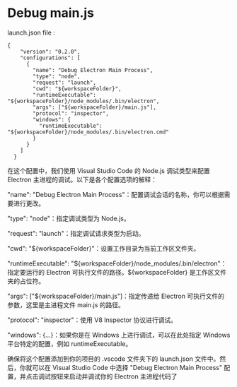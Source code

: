 # Debug main.js

launch.json file :
```
{
    "version": "0.2.0",
    "configurations": [
      {
        "name": "Debug Electron Main Process",
        "type": "node",
        "request": "launch",
        "cwd": "${workspaceFolder}",
        "runtimeExecutable": "${workspaceFolder}/node_modules/.bin/electron",
        "args": ["${workspaceFolder}/main.js"],
        "protocol": "inspector",
        "windows": {
          "runtimeExecutable": "${workspaceFolder}/node_modules/.bin/electron.cmd"
        }
      }
    ]
  }
```
在这个配置中，我们使用 Visual Studio Code 的 Node.js 调试类型来配置 Electron 主进程的调试。以下是各个配置选项的解释：

"name": "Debug Electron Main Process"：配置调试会话的名称，你可以根据需要进行更改。

"type": "node"：指定调试类型为 Node.js。

"request": "launch"：指定调试请求类型为启动。

"cwd": "${workspaceFolder}"：设置工作目录为当前工作区文件夹。

"runtimeExecutable": "${workspaceFolder}/node_modules/.bin/electron"：指定要运行的 Electron 可执行文件的路径。${workspaceFolder} 是工作区文件夹的占位符。

"args": ["${workspaceFolder}/main.js"]：指定传递给 Electron 可执行文件的参数，这里是主进程文件 main.js 的路径。

"protocol": "inspector"：使用 V8 Inspector 协议进行调试。

"windows": {...}：如果你是在 Windows 上进行调试，可以在此处指定 Windows 平台特定的配置，例如 runtimeExecutable。

确保将这个配置添加到你的项目的 .vscode 文件夹下的 launch.json 文件中。然后，你就可以在 Visual Studio Code 中选择 "Debug Electron Main Process" 配置，并点击调试按钮来启动并调试你的 Electron 主进程代码了

  
